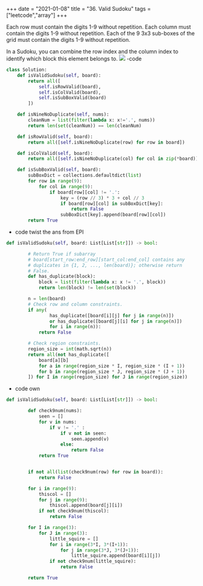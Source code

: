 +++
date = "2021-01-08"
title = "36. Valid Sudoku"
tags = ["leetcode","array"]
+++


Each row must contain the digits 1-9 without repetition.
	Each column must contain the digits 1-9 without repetition.
	Each of the 9 3x3 sub-boxes of the grid must contain the digits 1-9 without repetition.


In a Sudoku, you can combine the row index and the column index to identify which block this element belongs to.
![](https://i.imgur.com/C2UTNT0.png)
-code 
```py
class Solution:
    def isValidSudoku(self, board):
        return all([
            self.isRowValid(board),
            self.isColValid(board),
            self.isSubBoxValid(board)
        ])

    def isNineNoDuplicate(self, nums):
        cleanNum = list(filter(lambda x: x!='.', nums))
        return len(set(cleanNum)) == len(cleanNum)

    def isRowValid(self, board):
        return all([self.isNineNoDuplicate(row) for row in board])

    def isColValid(self, board):
        return all([self.isNineNoDuplicate(col) for col in zip(*board)])

    def isSubBoxValid(self, board):
        subBoxDict = collections.defaultdict(list)
        for row in range(9):
            for col in range(9):
                if board[row][col] != '.':
                    key = (row // 3) * 3 + col // 3
                    if board[row][col] in subBoxDict[key]:
                        return False
                    subBoxDict[key].append(board[row][col])
        return True

```

- code  twist the ans from EPI
```python    
def isValidSudoku(self, board: List[List[str]]) -> bool:

        # Return True if subarray
        # board[start_row:end_row][start_col:end_col] contains any
        # duplicates in {1, 2, ..., len(board)}; otherwise return
        # False.
        def has_duplicate(block):
            block = list(filter(lambda x: x != '.', block))
            return len(block) != len(set(block))

        n = len(board)
        # Check row and column constraints.
        if any(
                has_duplicate([board[i][j] for j in range(n)])
                or has_duplicate([board[j][i] for j in range(n)])
                for i in range(n)):
            return False

        # Check region constraints.
        region_size = int(math.sqrt(n))
        return all(not has_duplicate([
            board[a][b]
            for a in range(region_size * I, region_size * (I + 1))
            for b in range(region_size * J, region_size * (J + 1))
        ]) for I in range(region_size) for J in range(region_size))
```
- code own
```python   
def isValidSudoku(self, board: List[List[str]]) -> bool:

        def check9num(nums):
            seen = []
            for v in nums:
                if v != '.' :
                    if v not in seen:
                        seen.append(v)
                    else:
                        return False
            return True


        if not all(list(check9num(row) for row in board)):
            return False

        for i in range(9):
            thiscol = []
            for j in range(9):
                thiscol.append(board[j][i])
            if not check9num(thiscol):
                return False

        for I in range(3):
            for J in range(3):
                little_squire = []
                for i in range(3*I, 3*(I+1)):
                    for j in range(3*J, 3*(J+1)):
                        little_squire.append(board[i][j])
                if not check9num(little_squire):
                    return False

        return True
```
